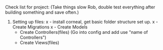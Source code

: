 Check list for project:
(Take things slow Rob, double test everything after building something and save often.)

1. Setting up files:
  x - install corneal, get basic folder structure set up.
  x - Create Migrations
  x - Create Models
    - Create Controllers(files) (Go into config and add use "name of Controllers")
    - Create Views(files)
